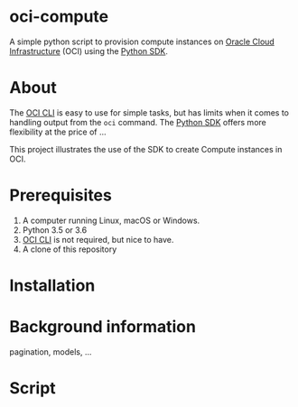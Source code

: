 oci-compute
===========

A simple python script to provision compute instances on [Oracle Cloud Infrastructure](https://www.oracle.com/cloud/) (OCI) using the [Python SDK](https://docs.cloud.oracle.com/en-us/iaas/Content/API/SDKDocs/pythonsdk.htm).

# About
The [OCI CLI](https://docs.cloud.oracle.com/iaas/Content/API/Concepts/cliconcepts.htm) is easy to use for simple tasks, but has limits when it comes to handling output from the `oci` command. The [Python SDK](https://docs.cloud.oracle.com/en-us/iaas/Content/API/SDKDocs/pythonsdk.htm) offers more flexibility at the price of ...

This project illustrates the use of the SDK to create Compute instances in OCI.

# Prerequisites
1. A computer running Linux, macOS or Windows.
1. Python 3.5 or 3.6
1. [OCI CLI](https://docs.cloud.oracle.com/iaas/Content/API/SDKDocs/cliinstall.htm) is not required, but nice to have.
1. A clone of this repository

# Installation

# Background information

pagination, models, ...

# Script
